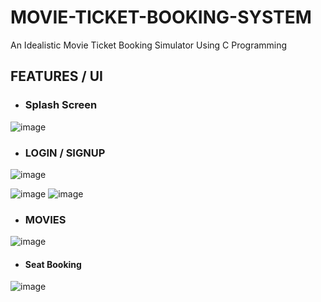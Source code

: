 # MOVIE-TICKET-BOOKING-SYSTEM #
An Idealistic Movie Ticket Booking Simulator Using C Programming

## FEATURES / UI ##
* ### Splash Screen ###
![image](https://user-images.githubusercontent.com/64255484/227759942-0bd66f2d-6b39-4b5f-900a-edd2bd9cb73d.png)

* ### LOGIN / SIGNUP ###
![image](https://user-images.githubusercontent.com/64255484/227760011-d170dee2-ef59-4a2c-80fe-f58922ca04b2.png)


![image](https://user-images.githubusercontent.com/64255484/227760687-6ad90670-9424-4ede-b4b0-64454c32488d.jpg) ![image](https://user-images.githubusercontent.com/64255484/227760912-ccf5462f-f1eb-4566-b63c-1fae5bcedb53.png)

* ### MOVIES ###
![image](https://user-images.githubusercontent.com/64255484/227760990-f470fbf8-1c71-441f-be4a-8c911fb906bb.png)
* #### Seat Booking ####    
![image](https://user-images.githubusercontent.com/64255484/227761025-2cb37ce2-1ef4-4c90-a5c2-cac76c9e55ba.png)



